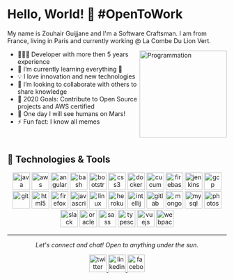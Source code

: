 # Hello, World! 👋 #OpenToWork

<!--
**zouhairguijjane/zouhairguijjane** is a ✨ _special_ ✨ repository because its `README.md` (this file) appears on your GitHub profile.
-->

My name is Zouhair Guijjane and I'm a Software Craftsman. I am from France, living in Paris and currently working @ La Combe Du Lion Vert.

<img align="right" src="https://i.giphy.com/media/LmNwrBhejkK9EFP504/200w.webp" alt="Programmation" width="200" />

- 👨🏻‍💻 Developer with more then 5 years experience
- 🌱 I’m currently learning everything 🤣
- 💡 I love innovation and new technologies
- 👯 I’m looking to collaborate with others to share knowledge
- 🥅 2020 Goals: Contribute to Open Source projects and AWS certified
- 🚀 One day I will see humans on Mars!
- ⚡ Fun fact: I know all memes

<br />

## 🔧 Technologies & Tools

<p align="center">
  <img src="https://devicons.github.io/devicon/devicon.git/icons/java/java-original-wordmark.svg" alt="java" width="40" height="40"/>
  <img src="https://devicons.github.io/devicon/devicon.git/icons/amazonwebservices/amazonwebservices-original-wordmark.svg" alt="aws" width="40" height="40"/>
	<img src="https://devicons.github.io/devicon/devicon.git/icons/angularjs/angularjs-original.svg" alt="angularjs" width="40" height="40"/>
	<img src="https://www.vectorlogo.zone/logos/gnu_bash/gnu_bash-icon.svg" alt="bash" width="40" height="40"/>
	<img src="https://devicons.github.io/devicon/devicon.git/icons/bootstrap/bootstrap-plain.svg" alt="bootstrap" width="40" height="40"/>
	<img src="https://devicons.github.io/devicon/devicon.git/icons/css3/css3-original-wordmark.svg" alt="css3" width="40" height="40"/>
	<img src="https://devicons.github.io/devicon/devicon.git/icons/docker/docker-original-wordmark.svg" alt="docker" width="40" height="40"/>
  <img src="https://devicons.github.io/devicon/devicon.git/icons/cucumber/cucumber-plain-wordmark.svg" alt="cucumber" width="40" height="40"/>
	<img src="https://www.vectorlogo.zone/logos/firebase/firebase-icon.svg" alt="firebase" width="40" height="40"/>
  <img src="https://www.vectorlogo.zone/logos/jenkins/jenkins-icon.svg" alt="jenkins" width="40" height="40"/>
	<img src="https://www.vectorlogo.zone/logos/google_cloud/google_cloud-icon.svg" alt="gcp" width="40" height="40"/>
	<img src="https://devicons.github.io/devicon/devicon.git/icons/git/git-original-wordmark.svg" alt="git" width="40" height="40"/>
	<img src="https://devicons.github.io/devicon/devicon.git/icons/html5/html5-original-wordmark.svg" alt="html5" width="40" height="40"/>
  <img src="https://devicons.github.io/devicon/devicon.git/icons/firefox/firefox-original-wordmark.svg" alt="firefox" width="40" height="40"/>
	<img src="https://devicons.github.io/devicon/devicon.git/icons/javascript/javascript-original.svg" alt="javascript" width="40" height="40"/>
	<img src="https://devicons.github.io/devicon/devicon.git/icons/linux/linux-original.svg" alt="linux" width="40" height="40"/>
  <img src="https://devicons.github.io/devicon/devicon.git/icons/heroku/heroku-original-wordmark.svg" alt="heroku" width="40" height="40"/>
  <img src="https://devicons.github.io/devicon/devicon.git/icons/intellij/intellij-original.svg" alt="intellij" width="40" height="40"/>
  <img src="https://devicons.github.io/devicon/devicon.git/icons/gitlab/gitlab-original-wordmark.svg" alt="gitlab" width="40" height="40"/>
	<img src="https://devicons.github.io/devicon/devicon.git/icons/mongodb/mongodb-original-wordmark.svg" alt="mongodb" width="40" height="40"/>
	<img src="https://devicons.github.io/devicon/devicon.git/icons/mysql/mysql-original-wordmark.svg" alt="mysql" width="40" height="40"/>
	<img src="https://devicons.github.io/devicon/devicon.git/icons/photoshop/photoshop-plain.svg" alt="photoshop" width="40" height="40"/>
  <img src="https://devicons.github.io/devicon/devicon.git/icons/slack/slack-original.svg" alt="slack" width="40" height="40"/>
  <img src="https://devicons.github.io/devicon/devicon.git/icons/oracle/oracle-original.svg" alt="oracle" width="40" height="40"/>
	<img src="https://devicons.github.io/devicon/devicon.git/icons/sass/sass-original.svg" alt="sass" width="40" height="40"/>
	<img src="https://devicons.github.io/devicon/devicon.git/icons/typescript/typescript-original.svg" alt="typescript" width="40" height="40"/>
	<img src="https://devicons.github.io/devicon/devicon.git/icons/vuejs/vuejs-original-wordmark.svg" alt="vuejs" width="40" height="40"/>
	<img src="https://devicons.github.io/devicon/devicon.git/icons/webpack/webpack-original.svg" alt="webpack" width="40" height="40"/>
</p>

<hr>

<p align="center">
	<i>Let's connect and chat! Open to anything under the sun.</i>
	<p align="center">
		<a href="https://twitter.com/zouhairguijjane" alt="Twitter">
			<img src="https://devicons.github.io/devicon/devicon.git/icons/twitter/twitter-original.svg" alt="twitter" width="40" height="40"/>
    </a>
    <a href="https://www.linkedin.com/in/zouhairguijjane/" alt="Linkedin">
      <img src="https://devicons.github.io/devicon/devicon.git/icons/linkedin/linkedin-original.svg" alt="linkedin" width="40" height="40"/>
    </a>
    <a href="https://www.facebook.com/20.Juillet.2005/" alt="Facebook">
      <img src="https://devicons.github.io/devicon/devicon.git/icons/facebook/facebook-original.svg" alt="facebook" width="40" height="40"/>
    </a>
</p>

[1.1]: http://i.imgur.com/wWzX9uB.png (twitter icon with padding)
[2.1]: https://raw.githubusercontent.com/MartinHeinz/MartinHeinz/master/linkedin-3-16.png 

[1]: https://twitter.com/zouhairguijjane
[2]: https://linkedin.com/in/zouhairguijjane
